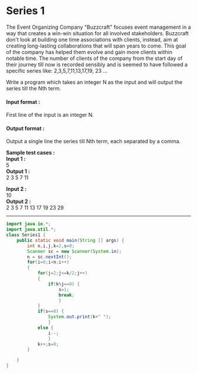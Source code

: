 # Series 1

The Event Organizing Company "Buzzcraft" focuses event management in a way that creates a win-win situation for all involved stakeholders. Buzzcraft don't look at building one time associations with clients, instead, aim at creating long-lasting collaborations that will span years to come. This goal of the company has helped them evolve and gain more clients within notable time.
The number of clients of the company from the start day of their journey till now is recorded sensibly and is seemed to have followed a specific series like: 2,3,5,7,11,13,17,19, 23 ... 

Write a program which takes an integer N as the input and will output the series till the Nth term.

#### Input format :
First line of the input is an integer N.

#### Output format :
Output a single line the series till Nth term, each separated by a comma.

**Sample test cases :<br>
Input 1 :** <br>
5<br>
**Output 1 :**  <br>
2 3 5 7 11 <br>

**Input 2 :** <br>
10 <br>
**Output 2 :** <br>
2 3 5 7 11 13 17 19 23 29

------------------------------------------------------------------------------------------------------------------------------------------------------------------

```java
import java.io.*;
import java.util.*;
class Series1 {
	public static void main(String [] args) {
	    int n,i,j,k=2,s=0;
	    Scanner sc = new Scanner(System.in);
	    n = sc.nextInt();
	    for(i=0;i<n;i++)
	    {
	        for(j=2;j<=k/2;j++)
	        {
	            if(k%j==0) { 
	            	s=1;
	            	break;
	            	}
	        }
	        if(s==0) { 
	        	System.out.print(k+" ");
	        	}
	        else { 
	        	i--; 
	        	}
	        k++;s=0;
	    }

	}
}
```
